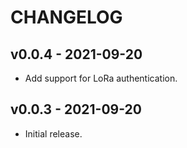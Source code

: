 <!--
SPDX-FileCopyrightText: 2021 Magenta ApS <https://magenta.dk>
SPDX-License-Identifier: MPL-2.0
-->

CHANGELOG
=========

## v0.0.4 - 2021-09-20
- Add support for LoRa authentication.

## v0.0.3 - 2021-09-20
- Initial release.
